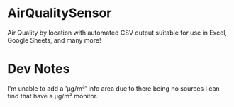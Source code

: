 # AirQualitySensor
Air Quality by location with automated CSV output suitable for use in Excel, Google Sheets, and many more!


# Dev Notes
I'm unable to add a 'µg/m³' info area due to there being no sources I can find that have a µg/m³ monitor.
